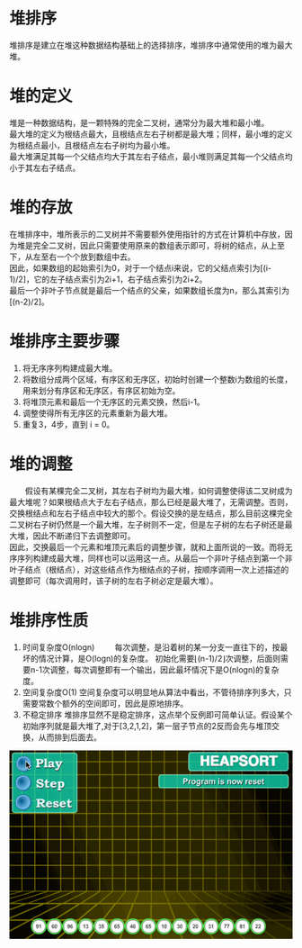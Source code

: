 堆排序
======
堆排序是建立在堆这种数据结构基础上的选择排序，堆排序中通常使用的堆为最大堆。<br />

堆的定义
========
堆是一种数据结构，是一颗特殊的完全二叉树，通常分为最大堆和最小堆。<br />
最大堆的定义为根结点最大，且根结点左右子树都是最大堆；同样，最小堆的定义为根结点最小，且根结点左右子树均为最小堆。<br />
最大堆满足其每一个父结点均大于其左右子结点，最小堆则满足其每一个父结点均小于其左右子结点。<br />

堆的存放
========
在堆排序中，堆所表示的二叉树并不需要额外使用指针的方式在计算机中存放，因为堆是完全二叉树，因此只需要使用原来的数组表示即可，将树的结点，从上至下，从左至右一个个放到数组中去。<br /> 
因此，如果数组的起始索引为0，对于一个结点i来说，它的父结点索引为[(i-1)/2]，它的左子结点索引为2i+1，右子结点索引为2i+2。<br />
最后一个非叶子节点就是最后一个结点的父亲，如果数组长度为n，那么其索引为[(n-2)/2]。<br />


堆排序主要步骤
==============
1. 将无序序列构建成最大堆。<br />
2. 将数组分成两个区域，有序区和无序区，初始时创建一个整数i为数组的长度，用来划分有序区和无序区，有序区初始为空。<br />
3. 将堆顶元素和最后一个无序区的元素交换，然后i-1。<br />
4. 调整使得所有无序区的元素重新为最大堆。<br />
5. 重复3，4步，直到 i = 0。<br />

堆的调整
========
　　假设有某棵完全二叉树，其左右子树均为最大堆，如何调整使得该二叉树成为最大堆呢？如果根结点大于左右子结点，那么已经是最大堆了，无需调整。否则，交换根结点和左右子结点中较大的那个。假设交换的是左结点，那么目前这棵完全二叉树右子树仍然是一个最大堆，左子树则不一定，但是左子树的左右子树还是最大堆，因此不断递归下去调整即可。<br /> 
    因此，交换最后一个元素和堆顶元素后的调整步骤，就和上面所说的一致。而将无序序列构建成最大堆，同样也可以运用这一点。从最后一个非叶子结点到第一个非叶子结点（根结点），对这些结点作为根结点的子树，按顺序调用一次上述描述的调整即可（每次调用时，该子树的左右子树必定是最大堆）。<br />

堆排序性质
==========
1. 时间复杂度O(nlogn) 
　　 每次调整，是沿着树的某一分支一直往下的，按最坏的情况计算，是O(logn)的复杂度。 初始化需要⌊(n-1)/2⌋次调整，后面则需要n-1次调整，每次调整即有一个输出，因此最坏情况下是O(nlogn)的复杂度。<br />
2. 空间复杂度O(1) 
   空间复杂度可以明显地从算法中看出，不管待排序列多大，只需要常数个额外的空间即可，因此是原地排序。<br />
3. 不稳定排序
   堆排序显然不是稳定排序，这点举个反例即可简单认证。假设某个初始序列就是最大堆了,对于[3,2,1,2]，第一层子节点的2反而会先与堆顶交换，从而排到后面去。<br />

![链接已失效](https://github.com/CanRui-Wu/Sort/blob/master/normal_sort/%E5%A0%86%E6%8E%92%E5%BA%8F/heap_sort.gif)


